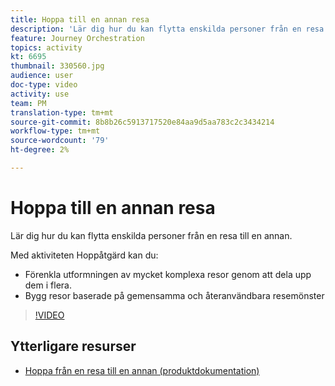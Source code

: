```yaml
---
title: Hoppa till en annan resa
description: 'Lär dig hur du kan flytta enskilda personer från en resa till en annan. '
feature: Journey Orchestration
topics: activity
kt: 6695
thumbnail: 330560.jpg
audience: user
doc-type: video
activity: use
team: PM
translation-type: tm+mt
source-git-commit: 8b8b26c5913717520e84aa9d5aa783c2c3434214
workflow-type: tm+mt
source-wordcount: '79'
ht-degree: 2%

---
```



# Hoppa till en annan resa

Lär dig hur du kan flytta enskilda personer från en resa till en annan.

Med aktiviteten Hoppåtgärd kan du:

* Förenkla utformningen av mycket komplexa resor genom att dela upp dem i flera.
* Bygg resor baserade på gemensamma och återanvändbara resemönster

>[!VIDEO](https://video.tv.adobe.com/v/330560?quality=12)

## Ytterligare resurser

* [Hoppa från en resa till en annan (produktdokumentation)](https://experienceleague.adobe.com/docs/journeys/using/building-journeys/about-journey-building/action-activities/jump.html?lang=en#building-journeys)

